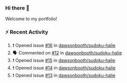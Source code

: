 ### Hi there 👋
Welcome to my portfolio!

### ⚡ Recent Activity
<!--START_SECTION:activity-->
1. ❗️ Opened issue [#16](https://github.com/dawsonbooth/sudoku-halie/issues/16) in [dawsonbooth/sudoku-halie](https://github.com/dawsonbooth/sudoku-halie)
2. 🗣 Commented on [#12](https://github.com/dawsonbooth/sudoku-halie/issues/12) in [dawsonbooth/sudoku-halie](https://github.com/dawsonbooth/sudoku-halie)
3. ❗️ Opened issue [#15](https://github.com/dawsonbooth/sudoku-halie/issues/15) in [dawsonbooth/sudoku-halie](https://github.com/dawsonbooth/sudoku-halie)
4. ❗️ Opened issue [#14](https://github.com/dawsonbooth/sudoku-halie/issues/14) in [dawsonbooth/sudoku-halie](https://github.com/dawsonbooth/sudoku-halie)
5. ❗️ Opened issue [#13](https://github.com/dawsonbooth/sudoku-halie/issues/13) in [dawsonbooth/sudoku-halie](https://github.com/dawsonbooth/sudoku-halie)
<!--END_SECTION:activity-->
